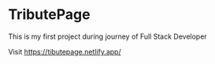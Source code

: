 # TributePage
This is my first project during journey of Full Stack Developer

Visit https://tibutepage.netlify.app/
